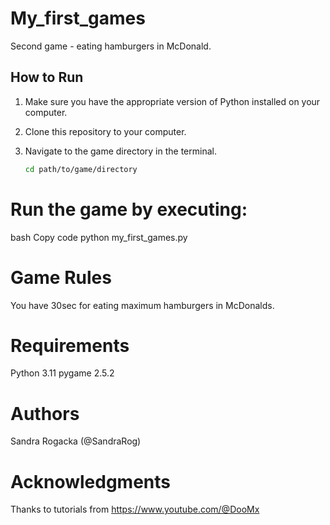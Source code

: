 # My_first_games

Second game - eating hamburgers in McDonald.

## How to Run

1. Make sure you have the appropriate version of Python installed on your computer.
2. Clone this repository to your computer.
3. Navigate to the game directory in the terminal.

   ```bash
   cd path/to/game/directory

# Run the game by executing:

bash
Copy code
python my_first_games.py

# Game Rules
You have 30sec for eating maximum hamburgers in McDonalds.

# Requirements
Python 3.11
pygame 2.5.2

# Authors
Sandra Rogacka (@SandraRog)

# Acknowledgments
Thanks to tutorials from https://www.youtube.com/@DooMx
